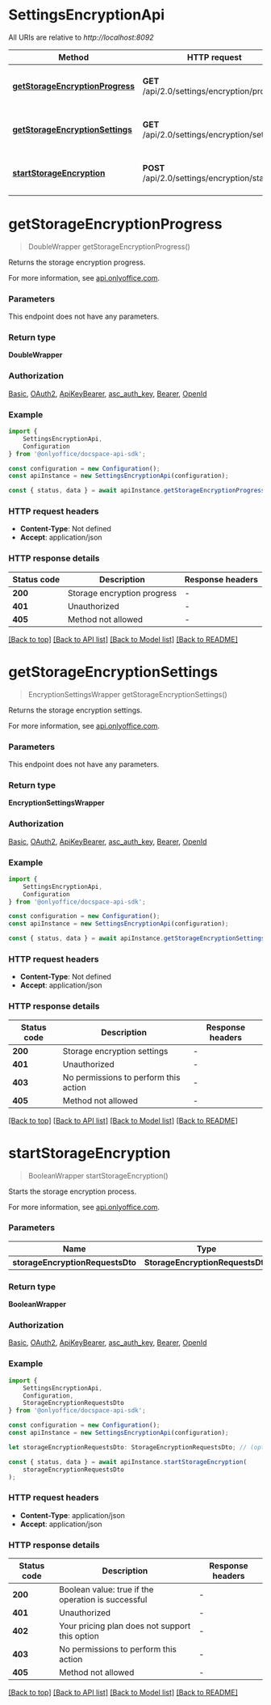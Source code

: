 # SettingsEncryptionApi

All URIs are relative to *http://localhost:8092*

|Method | HTTP request | Description|
|------------- | ------------- | -------------|
|[**getStorageEncryptionProgress**](#getstorageencryptionprogress) | **GET** /api/2.0/settings/encryption/progress | Get the storage encryption progress|
|[**getStorageEncryptionSettings**](#getstorageencryptionsettings) | **GET** /api/2.0/settings/encryption/settings | Get the storage encryption settings|
|[**startStorageEncryption**](#startstorageencryption) | **POST** /api/2.0/settings/encryption/start | Start the storage encryption process|

# **getStorageEncryptionProgress**
> DoubleWrapper getStorageEncryptionProgress()

Returns the storage encryption progress.

For more information, see [api.onlyoffice.com](https://api.onlyoffice.com/docspace/api-backend/usage-api/get-storage-encryption-progress/).

### Parameters
This endpoint does not have any parameters.


### Return type

**DoubleWrapper**

### Authorization

[Basic](../README.md#Basic), [OAuth2](../README.md#OAuth2), [ApiKeyBearer](../README.md#ApiKeyBearer), [asc_auth_key](../README.md#asc_auth_key), [Bearer](../README.md#Bearer), [OpenId](../README.md#OpenId)

### Example

```typescript
import {
    SettingsEncryptionApi,
    Configuration
} from '@onlyoffice/docspace-api-sdk';

const configuration = new Configuration();
const apiInstance = new SettingsEncryptionApi(configuration);

const { status, data } = await apiInstance.getStorageEncryptionProgress();
```

### HTTP request headers

 - **Content-Type**: Not defined
 - **Accept**: application/json


### HTTP response details
| Status code | Description | Response headers |
|-------------|-------------|------------------|
|**200** | Storage encryption progress |  -  |
|**401** | Unauthorized |  -  |
|**405** | Method not allowed |  -  |

[[Back to top]](#) [[Back to API list]](../README.md#documentation-for-api-endpoints) [[Back to Model list]](../README.md#documentation-for-models) [[Back to README]](../README.md)

# **getStorageEncryptionSettings**
> EncryptionSettingsWrapper getStorageEncryptionSettings()

Returns the storage encryption settings.

For more information, see [api.onlyoffice.com](https://api.onlyoffice.com/docspace/api-backend/usage-api/get-storage-encryption-settings/).

### Parameters
This endpoint does not have any parameters.


### Return type

**EncryptionSettingsWrapper**

### Authorization

[Basic](../README.md#Basic), [OAuth2](../README.md#OAuth2), [ApiKeyBearer](../README.md#ApiKeyBearer), [asc_auth_key](../README.md#asc_auth_key), [Bearer](../README.md#Bearer), [OpenId](../README.md#OpenId)

### Example

```typescript
import {
    SettingsEncryptionApi,
    Configuration
} from '@onlyoffice/docspace-api-sdk';

const configuration = new Configuration();
const apiInstance = new SettingsEncryptionApi(configuration);

const { status, data } = await apiInstance.getStorageEncryptionSettings();
```

### HTTP request headers

 - **Content-Type**: Not defined
 - **Accept**: application/json


### HTTP response details
| Status code | Description | Response headers |
|-------------|-------------|------------------|
|**200** | Storage encryption settings |  -  |
|**401** | Unauthorized |  -  |
|**403** | No permissions to perform this action |  -  |
|**405** | Method not allowed |  -  |

[[Back to top]](#) [[Back to API list]](../README.md#documentation-for-api-endpoints) [[Back to Model list]](../README.md#documentation-for-models) [[Back to README]](../README.md)

# **startStorageEncryption**
> BooleanWrapper startStorageEncryption()

Starts the storage encryption process.

For more information, see [api.onlyoffice.com](https://api.onlyoffice.com/docspace/api-backend/usage-api/start-storage-encryption/).

### Parameters

|Name | Type | Description  | Notes|
|------------- | ------------- | ------------- | -------------|
| **storageEncryptionRequestsDto** | **StorageEncryptionRequestsDto**|  | |


### Return type

**BooleanWrapper**

### Authorization

[Basic](../README.md#Basic), [OAuth2](../README.md#OAuth2), [ApiKeyBearer](../README.md#ApiKeyBearer), [asc_auth_key](../README.md#asc_auth_key), [Bearer](../README.md#Bearer), [OpenId](../README.md#OpenId)

### Example

```typescript
import {
    SettingsEncryptionApi,
    Configuration,
    StorageEncryptionRequestsDto
} from '@onlyoffice/docspace-api-sdk';

const configuration = new Configuration();
const apiInstance = new SettingsEncryptionApi(configuration);

let storageEncryptionRequestsDto: StorageEncryptionRequestsDto; // (optional)

const { status, data } = await apiInstance.startStorageEncryption(
    storageEncryptionRequestsDto
);
```

### HTTP request headers

 - **Content-Type**: application/json
 - **Accept**: application/json


### HTTP response details
| Status code | Description | Response headers |
|-------------|-------------|------------------|
|**200** | Boolean value: true if the operation is successful |  -  |
|**401** | Unauthorized |  -  |
|**402** | Your pricing plan does not support this option |  -  |
|**403** | No permissions to perform this action |  -  |
|**405** | Method not allowed |  -  |

[[Back to top]](#) [[Back to API list]](../README.md#documentation-for-api-endpoints) [[Back to Model list]](../README.md#documentation-for-models) [[Back to README]](../README.md)

